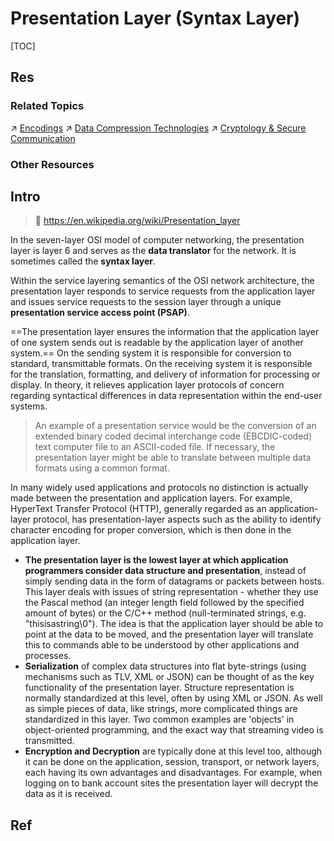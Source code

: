 # Presentation Layer (Syntax Layer)

[TOC]



## Res
### Related Topics
↗ [Encodings](../../../../🗺%20CS%20Overview/💋%20Intro%20to%20Computer%20Science/😤%20Information,%20Data,%20Number%20and%20Math%20in%20Digital%20Systems/Encodings.md)
↗ [Data Compression Technologies](../../../🧙‍♂️%20Algorithm%20&%20Data%20Structure/Advanced%20Topics%20in%20Algorithms/Data%20Compression%20Technologies/Data%20Compression%20Technologies.md)
↗ [Cryptology & Secure Communication](../../../../CyberSecurity/🚬%20Cryptology%20&%20Secure%20Communication/Cryptology%20&%20Secure%20Communication.md)


### Other Resources



## Intro
> 🔗 https://en.wikipedia.org/wiki/Presentation_layer

In the seven-layer OSI model of computer networking, the presentation layer is layer 6 and serves as the **data translator** for the network. It is sometimes called the **syntax layer**.

Within the service layering semantics of the OSI network architecture, the presentation layer responds to service requests from the application layer and issues service requests to the session layer through a unique **presentation service access point (PSAP)**.

==The presentation layer ensures the information that the application layer of one system sends out is readable by the application layer of another system.== On the sending system it is responsible for conversion to standard, transmittable formats. On the receiving system it is responsible for the translation, formatting, and delivery of information for processing or display. In theory, it relieves application layer protocols of concern regarding syntactical differences in data representation within the end-user systems. 

> An example of a presentation service would be the conversion of an extended binary coded decimal interchange code (EBCDIC-coded) text computer file to an ASCII-coded file. If necessary, the presentation layer might be able to translate between multiple data formats using a common format.

In many widely used applications and protocols no distinction is actually made between the presentation and application layers. For example, HyperText Transfer Protocol (HTTP), generally regarded as an application-layer protocol, has presentation-layer aspects such as the ability to identify character encoding for proper conversion, which is then done in the application layer.

- **The presentation layer is the lowest layer at which application programmers consider data structure and presentation**, instead of simply sending data in the form of datagrams or packets between hosts. This layer deals with issues of string representation - whether they use the Pascal method (an integer length field followed by the specified amount of bytes) or the C/C++ method (null-terminated strings, e.g. "thisisastring\\0"). The idea is that the application layer should be able to point at the data to be moved, and the presentation layer will translate this to commands able to be understood by other applications and processes.
- **Serialization** of complex data structures into flat byte-strings (using mechanisms such as TLV, XML or JSON) can be thought of as the key functionality of the presentation layer. Structure representation is normally standardized at this level, often by using XML or JSON. As well as simple pieces of data, like strings, more complicated things are standardized in this layer. Two common examples are 'objects' in object-oriented programming, and the exact way that streaming video is transmitted.
- **Encryption and Decryption** are typically done at this level too, although it can be done on the application, session, transport, or network layers, each having its own advantages and disadvantages. For example, when logging on to bank account sites the presentation layer will decrypt the data as it is received.



## Ref
